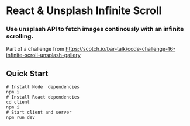 # React & Unsplash Infinite Scroll

### Use unsplash API to fetch images continously with an infinite scrolling.

Part of a challenge from https://scotch.io/bar-talk/code-challenge-16-infinite-scroll-unsplash-gallery

## Quick Start
```
# Install Node  dependencies
npm i
# Install React dependencies
cd client 
npm i
# Start client and server
npm run dev
```
